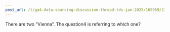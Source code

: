 ```yaml
---
post_url: /t/ga4-data-sourcing-discussion-thread-tds-jan-2025/165959/218
---
```

There are two “Vienna”. The question4 is referring to which one?